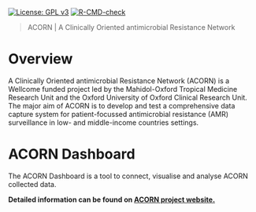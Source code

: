 [![License: GPL v3](https://img.shields.io/badge/License-GPLv3-blue.svg)](https://www.gnu.org/licenses/gpl-3.0)
[![R-CMD-check](https://github.com/acornamr/acorn-dashboard/workflows/R-CMD-check/badge.svg)](https://github.com/acornamr/acorn-dashboard/actions)

> ACORN | A Clinically Oriented antimicrobial Resistance Network

# Overview

A Clinically Oriented antimicrobial Resistance Network (ACORN) is a Wellcome funded project led by the Mahidol-Oxford Tropical Medicine Research Unit and the Oxford University of Oxford Clinical Research Unit.
The major aim of ACORN is to develop and test a comprehensive data capture system for patient-focussed antimicrobial resistance (AMR) surveillance in low- and middle-income countries settings.

# ACORN Dashboard

The ACORN Dashboard is a tool to connect, visualise and analyse ACORN collected data.


**Detailed information can be found on [ACORN project website.](https://acornamr.net)**
